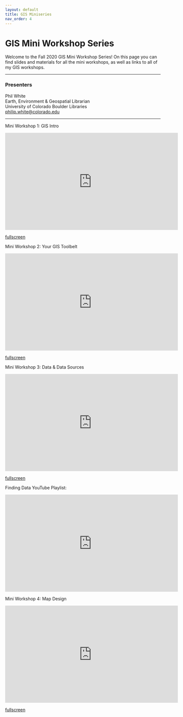 ```yaml
---
layout: default
title: GIS Miniseries
nav_order: 4
---
```


# GIS Mini Workshop Series

Welcome to the Fall 2020 GIS Mini Workshop Series! On this page you can find slides and materials for all the mini workshops, as well as links to all of my GIS workshops.

***
### Presenters
Phil White <a href='https://github.com/whitephil' target='_blank'><img src='../content/img/GitHub-Mark-custom.svg' style='width:15px; padding:0; border:none !important;'></a>  
Earth, Environment & Geospatial Librarian  
University of Colorado Boulder Libraries  
[philip.white@colorado.edu](mailto:philip.white@colorado.edu)

***
Mini Workshop 1: GIS Intro  

<iframe width="560" height="315" frameborder="0" marginheight="0" marginwidth="0" src="https://whitephil.github.io/gis_mini1.html"></iframe>  

[fullscreen][GIS_Mini1]

Mini Workshop 2: Your GIS Toolbelt  

<iframe width="560" height="315" frameborder="0" marginheight="0" marginwidth="0" src="https://whitephil.github.io/gis_mini2.html"></iframe>  

[fullscreen][GIS_Mini2]


Mini Workshop 3: Data & Data Sources  

<iframe width="560" height="315" frameborder="0" marginheight="0" marginwidth="0" src="https://whitephil.github.io/gis_mini3.html"></iframe>  

[fullscreen][GIS_Mini3]

Finding Data YouTube Playlist:

<iframe width="560" height="315" src="https://www.youtube.com/embed/videoseries?list=PLFJbRPIiQTK6Q21gjTOK8K1Ic1Y8t1tVq" frameborder="0" allow="accelerometer; autoplay; clipboard-write; encrypted-media; gyroscope; picture-in-picture" allowfullscreen></iframe>


Mini Workshop 4: Map Design  

<iframe width="560" height="315" frameborder="0" marginheight="0" marginwidth="0" src="https://whitephil.github.io/gis_mini4.html"></iframe>  

[fullscreen][GIS_Mini4]

[Python]: img/PythonLogo.png
[Pandas]: img/Pandas_logo.png
[GIS_Mini1]: https://whitephil.github.io/gis_mini1.html "GIS Mini 1 slides"
[GIS_Mini2]: https://whitephil.github.io/gis_mini2.html "GIS Mini 2 slides"
[GIS_Mini3]: https://whitephil.github.io/gis_mini3.html "GIS Mini 3 slides"
[GIS_Mini4]: https://whitephil.github.io/gis_mini4.html "GIS Mini 3 slides"
[GISLibGuide]: https://libguides.colorado.edu/GIS "CU Library GIS guide"
[GeospatialDataGuide]: https://libguides.colorado.edu/geospatialdata "CU Library geospatial data guide"
